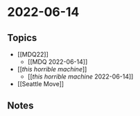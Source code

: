 # 2022-06-14
## Topics
- [[MDQ22]]
	- [[MDQ 2022-06-14]]
- [[_this horrible machine_]]
	- [[_this horrible machine_ 2022-06-14]]
- [[Seattle Move]]
## Notes